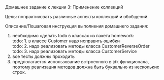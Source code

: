 Домашнее задание к лекции 3: Применение коллекций   

Цель: попрактиковать различные аспекты коллекций и обобщений.

Описание/Пошаговая инструкция выполнения домашнего задания:

1) необходимо сделать todo в классах из пакета homework:    
    todo: 1. в классе Customer надо исправить ошибки    
    todo: 2. надо реализовать методы класса CustomerReverseOrder    
    todo: 3. надо реализовать методы класса CustomerService
2) все тесты должны проходить 
3) предполагается использование встроенного в jdk функционала, 
   поэтому реализация методов должна быть буквально из нескольких строк.

